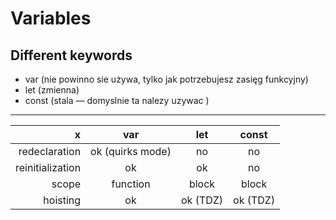 # Variables

## Different keywords

- var (nie powinno sie używa, tylko jak potrzebujesz zasięg funkcyjny)
- let (zmienna)
- const (stala — domyslnie ta nalezy uzywac )

---

| x | var |   let    |  const   |
| ---: | :---: |:--------:|:--------:|
| redeclaration| ok (quirks mode) |    no    |    no    | 
|reinitialization| ok |    ok    |    no    |
|scope| function|  block   |  block   | 
| hoisting| ok| ok (TDZ) | ok (TDZ) |